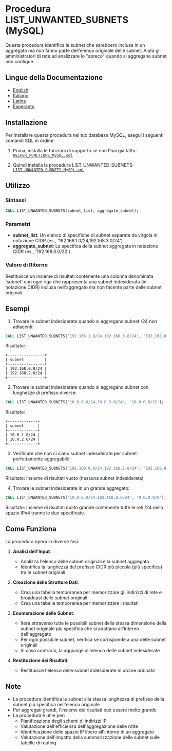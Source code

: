 # Procedura LIST_UNWANTED_SUBNETS (MySQL)

Questa procedura identifica le subnet che sarebbero incluse in un aggregato ma non fanno parte dell'elenco originale delle subnet. Aiuta gli amministratori di rete ad analizzare lo "spreco" quando si aggregano subnet non contigue.

## Lingue della Documentazione

- [English](./LIST_UNWANTED_SUBNETS_MySQL.en.md)
- [Italiano](./LIST_UNWANTED_SUBNETS_MySQL.it.md)
- [Latina](./LIST_UNWANTED_SUBNETS_MySQL.la.md)
- [Esperanto](./LIST_UNWANTED_SUBNETS_MySQL.eo.md)

## Installazione

Per installare questa procedura nel tuo database MySQL, esegui i seguenti comandi SQL in ordine:

1. Prima, installa le funzioni di supporto se non l'hai già fatto:
[`HELPER_FUNCTIONS_MySQL.sql`](./sql/HELPER_FUNCTIONS_MySQL.sql)

2. Quindi installa la procedura LIST_UNWANTED_SUBNETS:
[`LIST_UNWANTED_SUBNETS_MySQL.sql`](./sql/LIST_UNWANTED_SUBNETS_MySQL.sql)

## Utilizzo

### Sintassi

```sql
CALL LIST_UNWANTED_SUBNETS(subnet_list, aggregate_subnet);
```

### Parametri

- **subnet_list**: Un elenco di specifiche di subnet separate da virgola in notazione CIDR (es., '192.168.1.0/24,192.168.3.0/24')
- **aggregate_subnet**: La specifica della subnet aggregata in notazione CIDR (es., '192.168.0.0/22')

### Valore di Ritorno

Restituisce un insieme di risultati contenente una colonna denominata 'subnet' con ogni riga che rappresenta una subnet indesiderata (in notazione CIDR) inclusa nell'aggregato ma non facente parte delle subnet originali.

## Esempi

1. Trovare le subnet indesiderate quando si aggregano subnet /24 non adiacenti:
```sql
CALL LIST_UNWANTED_SUBNETS('192.168.1.0/24,192.168.3.0/24', '192.168.0.0/22');
```
Risultato:
```
+----------------+
| subnet         |
+----------------+
| 192.168.0.0/24 |
| 192.168.2.0/24 |
+----------------+
```

2. Trovare le subnet indesiderate quando si aggregano subnet con lunghezze di prefisso diverse:
```sql
CALL LIST_UNWANTED_SUBNETS('10.0.0.0/24,10.0.3.0/24', '10.0.0.0/22');
```
Risultato:
```
+-------------+
| subnet      |
+-------------+
| 10.0.1.0/24 |
| 10.0.2.0/24 |
+-------------+
```

3. Verificare che non ci siano subnet indesiderate per subnet perfettamente aggregabili:
```sql
CALL LIST_UNWANTED_SUBNETS('192.168.0.0/24,192.168.1.0/24', '192.168.0.0/23');
```
Risultato: Insieme di risultati vuoto (nessuna subnet indesiderata)

4. Trovare le subnet indesiderate in un grande aggregato:
```sql
CALL LIST_UNWANTED_SUBNETS('10.0.0.0/24,192.168.0.0/24', '0.0.0.0/0');
```
Risultato: Insieme di risultati molto grande contenente tutte le reti /24 nello spazio IPv4 tranne le due specificate.

## Come Funziona

La procedura opera in diverse fasi:

1. **Analisi dell'Input**: 
   - Analizza l'elenco delle subnet originali e la subnet aggregata
   - Identifica la lunghezza del prefisso CIDR più piccola (più specifica) tra le subnet originali

2. **Creazione delle Strutture Dati**:
   - Crea una tabella temporanea per memorizzare gli indirizzi di rete e broadcast delle subnet originali
   - Crea una tabella temporanea per memorizzare i risultati

3. **Enumerazione delle Subnet**:
   - Itera attraverso tutte le possibili subnet della stessa dimensione della subnet originale più specifica che si adattano all'interno dell'aggregato
   - Per ogni possibile subnet, verifica se corrisponde a una delle subnet originali
   - In caso contrario, la aggiunge all'elenco delle subnet indesiderate

4. **Restituzione dei Risultati**:
   - Restituisce l'elenco delle subnet indesiderate in ordine ordinato

## Note

- La procedura identifica le subnet alla stessa lunghezza di prefisso della subnet più specifica nell'elenco originale
- Per aggregati grandi, l'insieme dei risultati può essere molto grande
- La procedura è utile per:
  - Pianificazione degli schemi di indirizzi IP
  - Valutazione dell'efficienza dell'aggregazione delle rotte
  - Identificazione dello spazio IP libero all'interno di un aggregato
  - Valutazione dell'impatto della summarizzazione delle subnet sulle tabelle di routing
